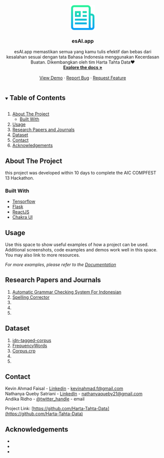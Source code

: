 <!--
*** Thanks for checking out the Best-README-Template. If you have a suggestion
*** that would make this better, please fork the repo and create a pull request
*** or simply open an issue with the tag "enhancement".
*** Thanks again! Now go create something AMAZING! :D
***
***
***
*** To avoid retyping too much info. Do a search and replace for the following:
*** github_username, repo_name, twitter_handle, email, project_title, project_description
-->



<!-- PROJECT SHIELDS -->
<!--
*** I'm using markdown "reference style" links for readability.
*** Reference links are enclosed in brackets [ ] instead of parentheses ( ).
*** See the bottom of this document for the declaration of the reference variables
*** for contributors-url, forks-url, etc. This is an optional, concise syntax you may use.
*** https://www.markdownguide.org/basic-syntax/#reference-style-links
-->




<!-- PROJECT LOGO -->
<br />
<p align="center">
  <a href="https://github.com/Harta-Tahta-Data">
    <img src="images/logo.png" alt="Logo" width="80" height="80">
  </a>

  <h3 align="center">esAI.app</h3>

  <p align="center">
    esAI.app memastikan semua yang kamu tulis efektif dan bebas dari kesalahan sesuai dengan tata Bahasa Indonesia menggunakan Kecerdasan Buatan.
Dikembangkan oleh tim Harta Tahta Data❤️
    <br />
    <a href="https://github.com/Harta-Tahta-Data"><strong>Explore the docs »</strong></a>
    <br />
    <br />
    <a href="https://www.youtube.com/watch?v=cuBTPTJzc7Q">View Demo</a>
    ·
    <a href="https://github.com/github_username/repo_name/issues">Report Bug</a>
    ·
    <a href="https://github.com/github_username/repo_name/issues">Request Feature</a>
  </p>
</p>



<!-- TABLE OF CONTENTS -->
<details open="open">
  <summary><h2 style="display: inline-block">Table of Contents</h2></summary>
  <ol>
    <li>
      <a href="#about-the-project">About The Project</a>
      <ul>
        <li><a href="#built-with">Built With</a></li>
      </ul>
    </li>
    <li><a href="#usage">Usage</a></li>
    <li><a href="#roadmap">Research Papers and Journals</a></li>
    <li><a href="#Dataset">Dataset</a></li>
    <li><a href="#contact">Contact</a></li>
    <li><a href="#acknowledgements">Acknowledgements</a></li>
  </ol>
</details>



<!-- ABOUT THE PROJECT -->
## About The Project

this project was developed within 10 days to complete the AIC COMPFEST 13 Hackathon.


### Built With

* [Tensorflow](https://www.tensorflow.org/)
* [Flask](https://flask.palletsprojects.com/en/2.0.x/)
* [ReactJS](https://reactjs.org/)
* [Chakra UI](https://chakra-ui.com/)




<!-- USAGE EXAMPLES -->
## Usage

Use this space to show useful examples of how a project can be used. Additional screenshots, code examples and demos work well in this space. You may also link to more resources.

_For more examples, please refer to the [Documentation](https://example.com)_



<!-- ROADMAP -->
## Research Papers and Journals

1. [Automatic Grammar Checking System For Indonesian](https://ieeexplore.ieee.org/abstract/document/8751591)
2. [Spelling Corrector](http://norvig.com/spell-correct.html)
3. 
4. 
5. 



<!-- CONTRIBUTING -->
## Dataset

1. [idn-tagged-corpus](https://github.com/famrashel/idn-tagged-corpus)
2. [FrequencyWords](https://github.com/hermitdave/FrequencyWords/blob/master/content/2018/id/id_50k.txt)
3. [Corpus.crp](https://github.com/pebbie/pebahasa/blob/master/resource/Corpus.crp)
4. 
5. 




<!-- CONTACT -->
## Contact

Kevin Ahmad Faisal - [Linkedin](https://www.linkedin.com/in/kevin-ahmad-faisal-1b08a0152/) - kevinahmad.f@gmail.com<br/>
Nathanya Queby Satriani - [LinkedIn](https://www.linkedin.com/in/queby/) - nathanyaqueby21@gmail.com<br/>
Andika Ridho - [@twitter_handle](https://twitter.com/twitter_handle) - email<br/>

Project Link: [https://github.com/Harta-Tahta-Data](https://github.com/Harta-Tahta-Data)



<!-- ACKNOWLEDGEMENTS -->
## Acknowledgements

* []()
* []()
* []()





<!-- MARKDOWN LINKS & IMAGES -->
<!-- https://www.markdownguide.org/basic-syntax/#reference-style-links -->
[contributors-shield]: https://img.shields.io/github/contributors/github_username/repo.svg?style=for-the-badge
[contributors-url]: https://github.com/github_username/repo_name/graphs/contributors
[forks-shield]: https://img.shields.io/github/forks/github_username/repo.svg?style=for-the-badge
[forks-url]: https://github.com/github_username/repo_name/network/members
[stars-shield]: https://img.shields.io/github/stars/github_username/repo.svg?style=for-the-badge
[stars-url]: https://github.com/github_username/repo_name/stargazers
[issues-shield]: https://img.shields.io/github/issues/github_username/repo.svg?style=for-the-badge
[issues-url]: https://github.com/github_username/repo_name/issues
[license-shield]: https://img.shields.io/github/license/github_username/repo.svg?style=for-the-badge
[license-url]: https://github.com/github_username/repo_name/blob/master/LICENSE.txt
[linkedin-shield]: https://img.shields.io/badge/-LinkedIn-black.svg?style=for-the-badge&logo=linkedin&colorB=555
[linkedin-url]: https://linkedin.com/in/github_username
